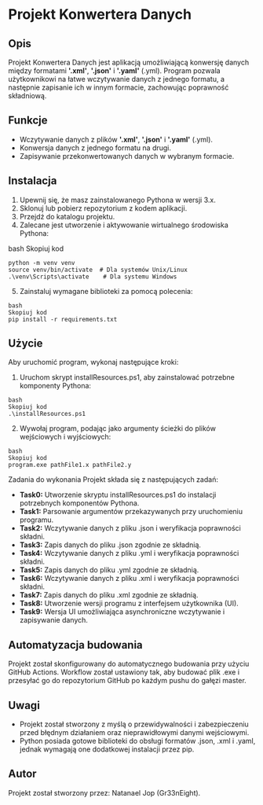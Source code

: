 # Projekt Konwertera Danych

## Opis

Projekt Konwertera Danych jest aplikacją umożliwiającą konwersję danych między formatami **'.xml'**, **'.json'** i **'.yaml'** (.yml). Program pozwala użytkownikowi na łatwe wczytywanie danych z jednego formatu, a następnie zapisanie ich w innym formacie, zachowując poprawność składniową.

## Funkcje
- Wczytywanie danych z plików **'.xml'**, **'.json'** i **'.yaml'** (.yml).
- Konwersja danych z jednego formatu na drugi.
- Zapisywanie przekonwertowanych danych w wybranym formacie.
  
## Instalacja
1. Upewnij się, że masz zainstalowanego Pythona w wersji 3.x.
2. Sklonuj lub pobierz repozytorium z kodem aplikacji.
3. Przejdź do katalogu projektu.
4. Zalecane jest utworzenie i aktywowanie wirtualnego środowiska Pythona:

bash
Skopiuj kod
```
python -m venv venv
source venv/bin/activate  # Dla systemów Unix/Linux
.\venv\Scripts\activate    # Dla systemu Windows
```
5. Zainstaluj wymagane biblioteki za pomocą polecenia:
```
bash
Skopiuj kod
pip install -r requirements.txt
```

## Użycie

Aby uruchomić program, wykonaj następujące kroki:

1. Uruchom skrypt installResources.ps1, aby zainstalować potrzebne komponenty Pythona:
```
bash
Skopiuj kod
.\installResources.ps1
```
2. Wywołaj program, podając jako argumenty ścieżki do plików wejściowych i wyjściowych:
```
bash
Skopiuj kod
program.exe pathFile1.x pathFile2.y
```
Zadania do wykonania
Projekt składa się z następujących zadań:

- **Task0:** Utworzenie skryptu installResources.ps1 do instalacji potrzebnych komponentów Pythona.
- **Task1:** Parsowanie argumentów przekazywanych przy uruchomieniu programu.
- **Task2:** Wczytywanie danych z pliku .json i weryfikacja poprawności składni.
- **Task3:** Zapis danych do pliku .json zgodnie ze składnią.
- **Task4:** Wczytywanie danych z pliku .yml i weryfikacja poprawności składni.
- **Task5:** Zapis danych do pliku .yml zgodnie ze składnią.
- **Task6:** Wczytywanie danych z pliku .xml i weryfikacja poprawności składni.
- **Task7:** Zapis danych do pliku .xml zgodnie ze składnią.
- **Task8:** Utworzenie wersji programu z interfejsem użytkownika (UI).
- **Task9:** Wersja UI umożliwiająca asynchroniczne wczytywanie i zapisywanie danych.

## Automatyzacja budowania

Projekt został skonfigurowany do automatycznego budowania przy użyciu GitHub Actions. Workflow został ustawiony tak, aby budować plik .exe i przesyłać go do repozytorium GitHub po każdym pushu do gałęzi master.

## Uwagi

- Projekt został stworzony z myślą o przewidywalności i zabezpieczeniu przed błędnym działaniem oraz nieprawidłowymi danymi wejściowymi.
- Python posiada gotowe biblioteki do obsługi formatów .json, .xml i .yaml, jednak wymagają one dodatkowej instalacji przez pip.

## Autor
Projekt został stworzony przez: Natanael Jop (Gr33nEight).
 
 
